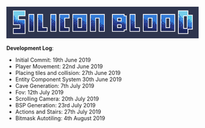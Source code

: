 ![title-splash](assets/blue.png)

**Development Log**:
- Initial Commit: 19th June 2019
- Player Movement: 22nd June 2019
- Placing tiles and collision: 27th June 2019
- Entity Component System 30th June 2019
- Cave Generation: 7th July 2019
- Fov: 12th July 2019
- Scrolling Camera: 20th July 2019
- BSP Generation: 23rd July 2019
- Actions and Stairs: 27th July 2019
- Bitmask Autotiling: 4th August 2019
